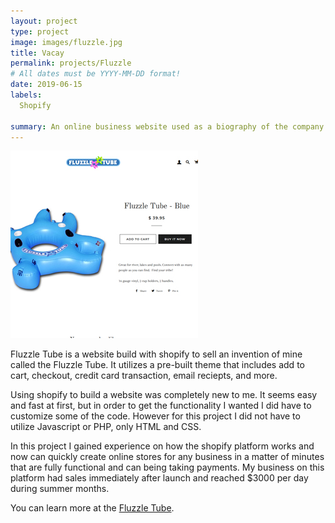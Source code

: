 ```yaml
---
layout: project
type: project
image: images/fluzzle.jpg
title: Vacay
permalink: projects/Fluzzle
# All dates must be YYYY-MM-DD format!
date: 2019-06-15
labels:
  Shopify
  
summary: An online business website used as a biography of the company as well as an online store.
---
```


<img class="ui medium right floated rounded image" src="../images/addFluzzle.jpg">

Fluzzle Tube is a website build with shopify to sell an invention of mine called the Fluzzle Tube.  It utilizes a pre-built theme that includes add to cart, checkout, credit card transaction, email reciepts, and more.

Using shopify to build a website was completely new to me.  It seems easy and fast at first, but in order to get the functionality I wanted I did have to customize some of the code.  However for this project I did not have to utilize Javascript or PHP, only HTML and CSS.

In this project I gained experience on how the shopify platform works and now can quickly create online stores for any business in a matter of minutes that are fully functional and can being taking payments.  My business on this platform had sales immediately after launch and reached $3000 per day during summer months.
 
You can learn more at the [Fluzzle Tube](https://fluzzletube.com).
